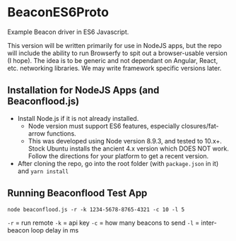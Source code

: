 # BeaconES6Proto

Example Beacon driver in ES6 Javascript.

This version will be written primarily for use in NodeJS apps, but the repo will include the ability to run Browserfy to 
spit out a browser-usable version (I hope). The idea is to be generic and not dependant on Angular, React, etc. networking
libraries. We may write framework specific versions later.

## Installation for NodeJS Apps (and Beaconflood.js)

- Install Node.js if it is not already installed.
    - Node version must support ES6 features, especially closures/fat-arrow functions.
    - This was developed using Node version 8.9.3, and tested to 10.x+. Stock Ubuntu installs the ancient 4.x version which DOES NOT work. Follow the directions for your platform to get a recent version.
- After cloning the repo, go into the root folder (with `package.json` in it) and `yarn install`

## Running Beaconflood Test App

`node beaconflood.js -r -k 1234-5678-8765-4321 -c 10 -l 5`

`-r` = run remote
`-k` = api key
`-c` = how many beacons to send
`-l` = inter-beacon loop delay in ms


